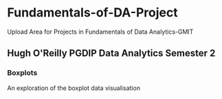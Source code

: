 # Fundamentals-of-DA-Project
Upload Area for Projects in Fundamentals of Data Analytics-GMIT
## Hugh O'Reilly PGDIP Data Analytics Semester 2
### Boxplots
An exploration of the boxplot data visualisation
